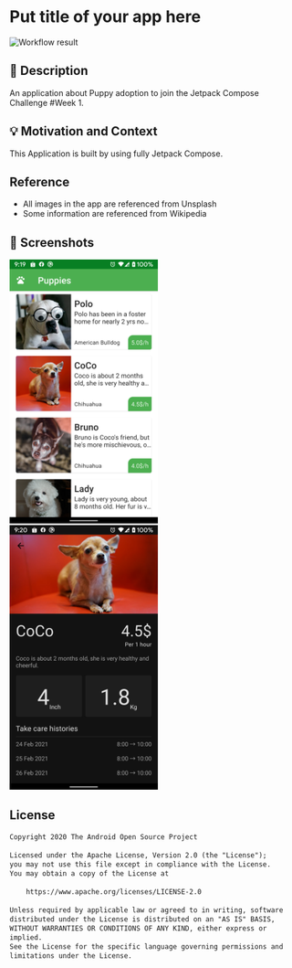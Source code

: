# Put title of your app here

<!--- Replace <OWNER> with your Github Username and <REPOSITORY> with the name of your repository. -->
<!--- You can find both of these in the url bar when you open your repository in github. -->
![Workflow result](https://github.com/tranducthang1505/PuppyChallenge/workflows/Check/badge.svg)


## :scroll: Description
<!--- Describe your app in one or two sentences -->
An application about Puppy adoption to join the Jetpack Compose Challenge #Week 1.

## :bulb: Motivation and Context
<!--- Optionally point readers to interesting parts of your submission. -->

<!--- What are you especially proud of? -->
This Application is built by using fully Jetpack Compose.

## Reference
- All images in the app are referenced from Unsplash
- Some information are referenced from Wikipedia

## :camera_flash: Screenshots
<!-- You can add more screenshots here if you like -->
<img src="/results/screenshot_1.png" width="260">&emsp;<img src="/results/screenshot_2.png" width="260">

## License
```
Copyright 2020 The Android Open Source Project

Licensed under the Apache License, Version 2.0 (the "License");
you may not use this file except in compliance with the License.
You may obtain a copy of the License at

    https://www.apache.org/licenses/LICENSE-2.0

Unless required by applicable law or agreed to in writing, software
distributed under the License is distributed on an "AS IS" BASIS,
WITHOUT WARRANTIES OR CONDITIONS OF ANY KIND, either express or implied.
See the License for the specific language governing permissions and
limitations under the License.
```